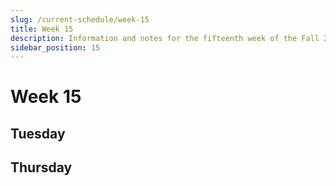 ```yaml
---
slug: /current-schedule/week-15
title: Week 15
description: Information and notes for the fifteenth week of the Fall 2024 semester for the UMass Lowell Cloud Computing Club.
sidebar_position: 15
---
```


# Week 15

## Tuesday

## Thursday

